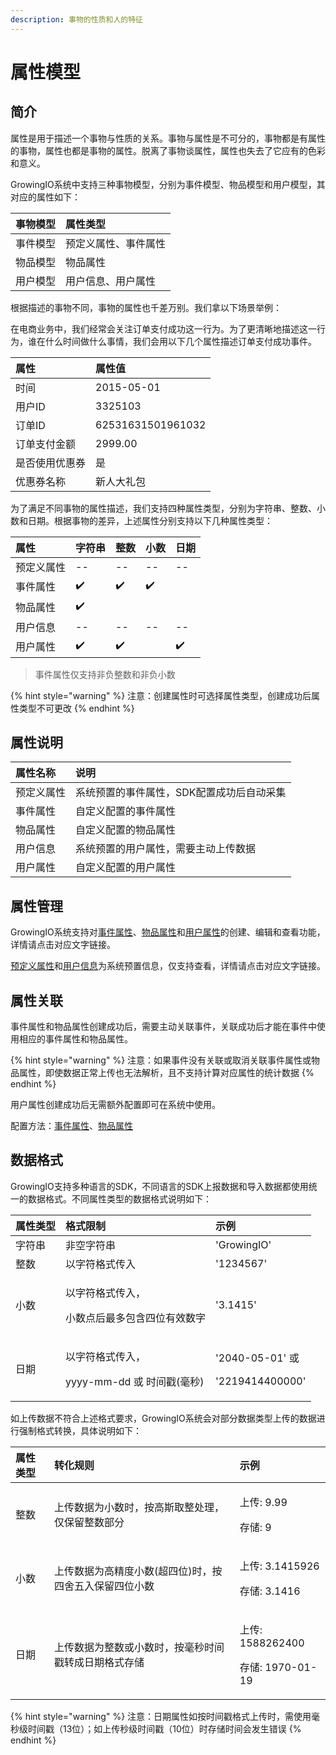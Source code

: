 ```yaml
---
description: 事物的性质和人的特征
---
```


# 属性模型

## 简介

属性是用于描述一个事物与性质的关系。事物与属性是不可分的，事物都是有属性的事物，属性也都是事物的属性。脱离了事物谈属性，属性也失去了它应有的色彩和意义。

GrowingIO系统中支持三种事物模型，分别为事件模型、物品模型和用户模型，其对应的属性如下：

| 事物模型 | 属性类型 |
| :--- | :--- |
| 事件模型 | 预定义属性、事件属性 |
| 物品模型 | 物品属性 |
| 用户模型 | 用户信息、用户属性 |

根据描述的事物不同，事物的属性也千差万别。我们拿以下场景举例：

在电商业务中，我们经常会关注订单支付成功这一行为。为了更清晰地描述这一行为，谁在什么时间做什么事情，我们会用以下几个属性描述订单支付成功事件。

| 属性 | 属性值 |
| :--- | :--- |
| 时间 | 2015-05-01 |
| 用户ID | 3325103 |
| 订单ID | 62531631501961032 |
| 订单支付金额 | 2999.00 |
| 是否使用优惠券 | 是 |
| 优惠券名称 | 新人大礼包 |

为了满足不同事物的属性描述，我们支持四种属性类型，分别为字符串、整数、小数和日期。根据事物的差异，上述属性分别支持以下几种属性类型：

| 属性 | 字符串 | 整数 | 小数 | 日期 |
| :--- | :--- | :--- | :--- | :--- |
| 预定义属性 | -- | -- | -- | -- |
| 事件属性 | ✔️ | ✔️ | ✔️ |  |
| 物品属性 | ✔️ |  |  |  |
| 用户信息 | -- | -- | -- | -- |
| 用户属性 | ✔️ | ✔️ |  | ✔️ |

> 事件属性仅支持非负整数和非负小数

{% hint style="warning" %}
注意：创建属性时可选择属性类型，创建成功后属性类型不可更改
{% endhint %}

## 属性说明

| 属性名称 | 说明 |
| :--- | :--- |
| 预定义属性 | 系统预置的事件属性，SDK配置成功后自动采集 |
| 事件属性 | 自定义配置的事件属性 |
| 物品属性 | 自定义配置的物品属性 |
| 用户信息 | 系统预置的用户属性，需要主动上传数据 |
| 用户属性 | 自定义配置的用户属性 |

## 属性管理

GrowingIO系统支持对[事件属性](../product-manual/customer-data-platform/event-management/event-property.md)、[物品属性](../product-manual/customer-data-platform/item/item-manage.md)和[用户属性](../product-manual/customer-data-platform/customer-model-management/customer-property/)的创建、编辑和查看功能，详情请点击对应文字链接。

[预定义属性](../product-manual/customer-data-platform/event-management/preset-property.md)和[用户信息](../product-manual/customer-data-platform/customer-model-management/customer-identification.md)为系统预置信息，仅支持查看，详情请点击对应文字链接。

## 属性关联

事件属性和物品属性创建成功后，需要主动关联事件，关联成功后才能在事件中使用相应的事件属性和物品属性。

{% hint style="warning" %}
注意：如果事件没有关联或取消关联事件属性或物品属性，即使数据正常上传也无法解析，且不支持计算对应属性的统计数据
{% endhint %}

用户属性创建成功后无需额外配置即可在系统中使用。

配置方法：[事件属性](../product-manual/customer-data-platform/event-management/manual.md#chuang-jian-shi-jian)、[物品属性](../product-manual/customer-data-platform/event-management/manual.md#chuang-jian-shi-jian)

## 数据格式

GrowingIO支持多种语言的SDK，不同语言的SDK上报数据和导入数据都使用统一的数据格式。不同属性类型的数据格式说明如下：

<table>
  <thead>
    <tr>
      <th style="text-align:left">&#x5C5E;&#x6027;&#x7C7B;&#x578B;</th>
      <th style="text-align:left">&#x683C;&#x5F0F;&#x9650;&#x5236;</th>
      <th style="text-align:left">&#x793A;&#x4F8B;</th>
    </tr>
  </thead>
  <tbody>
    <tr>
      <td style="text-align:left">&#x5B57;&#x7B26;&#x4E32;</td>
      <td style="text-align:left">&#x975E;&#x7A7A;&#x5B57;&#x7B26;&#x4E32;</td>
      <td style="text-align:left">&apos;GrowingIO&apos;</td>
    </tr>
    <tr>
      <td style="text-align:left">&#x6574;&#x6570;</td>
      <td style="text-align:left">&#x4EE5;&#x5B57;&#x7B26;&#x683C;&#x5F0F;&#x4F20;&#x5165;</td>
      <td style="text-align:left">&apos;1234567&apos;</td>
    </tr>
    <tr>
      <td style="text-align:left">&#x5C0F;&#x6570;</td>
      <td style="text-align:left">
        <p>&#x4EE5;&#x5B57;&#x7B26;&#x683C;&#x5F0F;&#x4F20;&#x5165;&#xFF0C;</p>
        <p>&#x5C0F;&#x6570;&#x70B9;&#x540E;&#x6700;&#x591A;&#x5305;&#x542B;&#x56DB;&#x4F4D;&#x6709;&#x6548;&#x6570;&#x5B57;</p>
      </td>
      <td style="text-align:left">&apos;3.1415&apos;</td>
    </tr>
    <tr>
      <td style="text-align:left">&#x65E5;&#x671F;</td>
      <td style="text-align:left">
        <p>&#x4EE5;&#x5B57;&#x7B26;&#x683C;&#x5F0F;&#x4F20;&#x5165;&#xFF0C;</p>
        <p>yyyy-mm-dd &#x6216; &#x65F6;&#x95F4;&#x6233;(&#x6BEB;&#x79D2;)</p>
      </td>
      <td style="text-align:left">
        <p>&apos;2040-05-01&apos; &#x6216;</p>
        <p>&apos;2219414400000&apos;</p>
      </td>
    </tr>
  </tbody>
</table>

如上传数据不符合上述格式要求，GrowingIO系统会对部分数据类型上传的数据进行强制格式转换，具体说明如下：

<table>
  <thead>
    <tr>
      <th style="text-align:left">&#x5C5E;&#x6027;&#x7C7B;&#x578B;</th>
      <th style="text-align:left">&#x8F6C;&#x5316;&#x89C4;&#x5219;</th>
      <th style="text-align:left">&#x793A;&#x4F8B;</th>
    </tr>
  </thead>
  <tbody>
    <tr>
      <td style="text-align:left">&#x6574;&#x6570;</td>
      <td style="text-align:left">&#x4E0A;&#x4F20;&#x6570;&#x636E;&#x4E3A;&#x5C0F;&#x6570;&#x65F6;&#xFF0C;&#x6309;&#x9AD8;&#x65AF;&#x53D6;&#x6574;&#x5904;&#x7406;&#xFF0C;&#x4EC5;&#x4FDD;&#x7559;&#x6574;&#x6570;&#x90E8;&#x5206;</td>
      <td
      style="text-align:left">
        <p>&#x4E0A;&#x4F20;: 9.99</p>
        <p>&#x5B58;&#x50A8;: 9</p>
        </td>
    </tr>
    <tr>
      <td style="text-align:left">&#x5C0F;&#x6570;</td>
      <td style="text-align:left">&#x4E0A;&#x4F20;&#x6570;&#x636E;&#x4E3A;&#x9AD8;&#x7CBE;&#x5EA6;&#x5C0F;&#x6570;(&#x8D85;&#x56DB;&#x4F4D;)&#x65F6;&#xFF0C;&#x6309;&#x56DB;&#x820D;&#x4E94;&#x5165;&#x4FDD;&#x7559;&#x56DB;&#x4F4D;&#x5C0F;&#x6570;</td>
      <td
      style="text-align:left">
        <p>&#x4E0A;&#x4F20;: 3.1415926</p>
        <p>&#x5B58;&#x50A8;: 3.1416</p>
        </td>
    </tr>
    <tr>
      <td style="text-align:left">&#x65E5;&#x671F;</td>
      <td style="text-align:left">&#x4E0A;&#x4F20;&#x6570;&#x636E;&#x4E3A;&#x6574;&#x6570;&#x6216;&#x5C0F;&#x6570;&#x65F6;&#xFF0C;&#x6309;&#x6BEB;&#x79D2;&#x65F6;&#x95F4;&#x6233;&#x8F6C;&#x6210;&#x65E5;&#x671F;&#x683C;&#x5F0F;&#x5B58;&#x50A8;</td>
      <td
      style="text-align:left">
        <p>&#x4E0A;&#x4F20;: 1588262400</p>
        <p>&#x5B58;&#x50A8;: 1970-01-19</p>
        </td>
    </tr>
  </tbody>
</table>

{% hint style="warning" %}
注意：日期属性如按时间戳格式上传时，需使用毫秒级时间戳（13位）；如上传秒级时间戳（10位）时存储时间会发生错误
{% endhint %}

